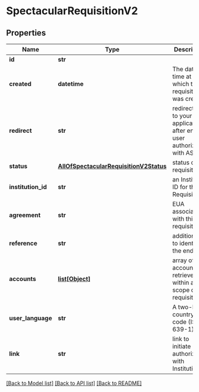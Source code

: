 # SpectacularRequisitionV2

## Properties
Name | Type | Description | Notes
------------ | ------------- | ------------- | -------------
**id** | **str** |  | 
**created** | **datetime** | The date &amp; time at which the requisition was created. | 
**redirect** | **str** | redirect URL to your application after end-user authorization with ASPSP | 
**status** | [**AllOfSpectacularRequisitionV2Status**](AllOfSpectacularRequisitionV2Status.md) | status of this requisition | 
**institution_id** | **str** | an Institution ID for this Requisition | 
**agreement** | **str** | EUA associated with this requisition | [optional] 
**reference** | **str** | additional ID to identify the end user | [optional] 
**accounts** | [**list[Object]**](Object.md) | array of account IDs retrieved within a scope of this requisition | 
**user_language** | **str** | A two-letter country code (ISO 639-1) | [optional] 
**link** | **str** | link to initiate authorization with Institution | [default to 'https://ob.nordigen.com/psd2/start/3fa85f64-5717-4562-b3fc-2c963f66afa6/{$INSTITUTION_ID}']

[[Back to Model list]](../README.md#documentation-for-models) [[Back to API list]](../README.md#documentation-for-api-endpoints) [[Back to README]](../README.md)

